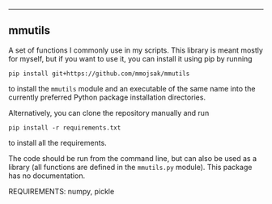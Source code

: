----
mmutils
----

A set of functions I commonly use in my scripts. This library is meant mostly for myself, but if you want to use it, you can install it using pip by running
```
pip install git+https://github.com/mmojsak/mmutils
```
to install the ``mmutils`` module and an executable of the same name into the currently preferred Python package installation directories.

Alternatively, you can clone the repository manually and run
```
pip install -r requirements.txt
```
to install all the requirements.

The code should be run from the command line, but can also be used as a library (all functions are defined in the ``mmutils.py`` module). This package has no documentation.

REQUIREMENTS:
numpy, pickle
